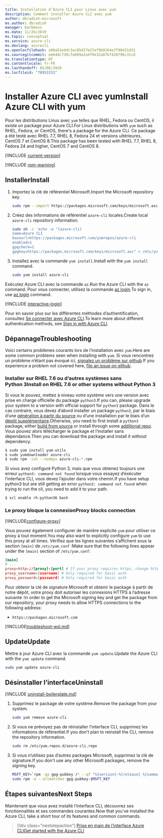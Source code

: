 ```yaml
---
title: Installation d’Azure CLI pour Linux avec yum
description: Comment installer Azure CLI avec yum
author: dbradish-microsoft
ms.author: dbradish
manager: barbkess
ms.date: 11/26/2019
ms.topic: conceptual
ms.service: azure-cli
ms.devlang: azurecli
ms.openlocfilehash: a98a51e4dc3ac85d27e27ef9b9164a7f98431d31
ms.sourcegitcommit: ee64dc738cfe689a2a479e32a87bf420f96c31c8
ms.translationtype: HT
ms.contentlocale: fr-FR
ms.lasthandoff: 05/06/2020
ms.locfileid: "78953333"
---
```

# <a name="install-azure-cli-with-yum"></a><span data-ttu-id="7994d-103">Installer Azure CLI avec yum</span><span class="sxs-lookup"><span data-stu-id="7994d-103">Install Azure CLI with yum</span></span>

<span data-ttu-id="7994d-104">Pour les distributions Linux avec `yum` telles que RHEL, Fedora ou CentOS, il existe un package pour Azure CLI.</span><span class="sxs-lookup"><span data-stu-id="7994d-104">For Linux distributions with `yum` such as RHEL, Fedora, or CentOS, there's a package for the Azure CLI.</span></span> <span data-ttu-id="7994d-105">Ce package a été testé avec RHEL 7.7, RHEL 8, Fedora 24 et versions ultérieures, CentOS 7 et CentOS 8.</span><span class="sxs-lookup"><span data-stu-id="7994d-105">This package has been tested with RHEL 7.7, RHEL 8, Fedora 24 and higher, CentOS 7 and CentOS 8.</span></span>

[!INCLUDE [current-version](includes/current-version.md)]

[!INCLUDE [rpm-warning](includes/rpm-warning.md)]

## <a name="install"></a><span data-ttu-id="7994d-106">Installer</span><span class="sxs-lookup"><span data-stu-id="7994d-106">Install</span></span>

1. <span data-ttu-id="7994d-107">Importez la clé de référentiel Microsoft.</span><span class="sxs-lookup"><span data-stu-id="7994d-107">Import the Microsoft repository key.</span></span>

   ```bash
   sudo rpm --import https://packages.microsoft.com/keys/microsoft.asc
   ```

2. <span data-ttu-id="7994d-108">Créez des informations de référentiel `azure-cli` locales.</span><span class="sxs-lookup"><span data-stu-id="7994d-108">Create local `azure-cli` repository information.</span></span>

   ```bash
   sudo sh -c 'echo -e "[azure-cli]
   name=Azure CLI
   baseurl=https://packages.microsoft.com/yumrepos/azure-cli
   enabled=1
   gpgcheck=1
   gpgkey=https://packages.microsoft.com/keys/microsoft.asc" > /etc/yum.repos.d/azure-cli.repo'
   ```

3. <span data-ttu-id="7994d-109">Installez avec la commande `yum install`.</span><span class="sxs-lookup"><span data-stu-id="7994d-109">Install with the `yum install` command.</span></span>

   ```bash
   sudo yum install azure-cli
   ```

<span data-ttu-id="7994d-110">Exécutez Azure CLI avec la commande `az`.</span><span class="sxs-lookup"><span data-stu-id="7994d-110">Run the Azure CLI with the `az` command.</span></span> <span data-ttu-id="7994d-111">Pour vous connecter, utilisez la commande [az login](/cli/azure/reference-index#az-login).</span><span class="sxs-lookup"><span data-stu-id="7994d-111">To sign in, use [az login](/cli/azure/reference-index#az-login) command.</span></span>

[!INCLUDE [interactive-login](includes/interactive-login.md)]

<span data-ttu-id="7994d-112">Pour en savoir plus sur les différentes méthodes d’authentification, consultez [Se connecter avec Azure CLI](authenticate-azure-cli.md).</span><span class="sxs-lookup"><span data-stu-id="7994d-112">To learn more about different authentication methods, see [Sign in with Azure CLI](authenticate-azure-cli.md).</span></span>

## <a name="troubleshooting"></a><span data-ttu-id="7994d-113">Dépannage</span><span class="sxs-lookup"><span data-stu-id="7994d-113">Troubleshooting</span></span>

<span data-ttu-id="7994d-114">Voici certains problèmes courants lors de l’installation avec `yum`.</span><span class="sxs-lookup"><span data-stu-id="7994d-114">Here are some common problems seen when installing with `yum`.</span></span> <span data-ttu-id="7994d-115">Si vous rencontrez un problème n’étant pas évoqué ici, [signalez un problème sur github](https://github.com/Azure/azure-cli/issues).</span><span class="sxs-lookup"><span data-stu-id="7994d-115">If you experience a problem not covered here, [file an issue on github](https://github.com/Azure/azure-cli/issues).</span></span>

### <a name="install-on-rhel-76-or-other-systems-without-python-3"></a><span data-ttu-id="7994d-116">Installer sur RHEL 7.6 ou d’autres systèmes sans Python 3</span><span class="sxs-lookup"><span data-stu-id="7994d-116">Install on RHEL 7.6 or other systems without Python 3</span></span>

<span data-ttu-id="7994d-117">Si vous le pouvez, mettez à niveau votre système vers une version avec prise en charge officielle du package `python3`.</span><span class="sxs-lookup"><span data-stu-id="7994d-117">If you can, please upgrade your system to a version with official support for `python3` package.</span></span> <span data-ttu-id="7994d-118">Dans le cas contraire, vous devez d’abord installer un package `python3`, par le biais d’une [génération à partir du source](https://github.com/linux-on-ibm-z/docs/wiki/Building-Python-3.6.x) ou d’une installation par le biais d’un [dépôt supplémentaire](https://developers.redhat.com/blog/2018/08/13/install-python3-rhel/).</span><span class="sxs-lookup"><span data-stu-id="7994d-118">Otherwise, you need to first install a `python3` package, either [build from source](https://github.com/linux-on-ibm-z/docs/wiki/Building-Python-3.6.x) or install through some [additional repo](https://developers.redhat.com/blog/2018/08/13/install-python3-rhel/).</span></span> <span data-ttu-id="7994d-119">Vous pouvez alors télécharger le package et l’installer sans dépendance.</span><span class="sxs-lookup"><span data-stu-id="7994d-119">Then you can download the package and install it without dependency.</span></span>
```bash
$ sudo yum install yum-utils
$ sudo yumdownloader azure-cli
$ sudo rpm -ivh --nodeps azure-cli-*.rpm
```

<span data-ttu-id="7994d-120">Si vous avez configuré Python 3, mais que vous obtenez toujours une erreur `python3: command not found` lorsque vous essayez d’exécuter l’interface CLI, vous devez l’ajouter dans votre chemin.</span><span class="sxs-lookup"><span data-stu-id="7994d-120">If you have setup python3 but are still getting an error `python3: command not found` when trying to run the cli, you need to add it to your path.</span></span>
```bash
$ scl enable rh-python36 bash
```

### <a name="proxy-blocks-connection"></a><span data-ttu-id="7994d-121">Le proxy bloque la connexion</span><span class="sxs-lookup"><span data-stu-id="7994d-121">Proxy blocks connection</span></span>

[!INCLUDE[configure-proxy](includes/configure-proxy.md)]

<span data-ttu-id="7994d-122">Vous pouvez également configurer de manière explicite `yum` pour utiliser ce proxy à tout moment.</span><span class="sxs-lookup"><span data-stu-id="7994d-122">You may also want to explicitly configure `yum` to use this proxy at all times.</span></span> <span data-ttu-id="7994d-123">Vérifiez que les lignes suivantes s’affichent sous la section `[main]` de `/etc/yum.conf` :</span><span class="sxs-lookup"><span data-stu-id="7994d-123">Make sure that the following lines appear under the `[main]` section of `/etc/yum.conf`:</span></span>

```yum.conf
[main]
# ...
proxy=http://[proxy]:[port] # If your proxy requires https, change http->https
proxy_username=[username] # Only required for basic auth
proxy_password=[password] # Only required for basic auth
```

<span data-ttu-id="7994d-124">Pour obtenir la clé de signature Microsoft et obtenir le package à partir de notre dépôt, votre proxy doit autoriser les connexions HTTPS à l’adresse suivante :</span><span class="sxs-lookup"><span data-stu-id="7994d-124">In order to get the Microsoft signing key and get the package from our repository, your proxy needs to allow HTTPS connections to the following address:</span></span>

* `https://packages.microsoft.com`

[!INCLUDE[troubleshoot-wsl.md](includes/troubleshoot-wsl.md)]

## <a name="update"></a><span data-ttu-id="7994d-125">Update</span><span class="sxs-lookup"><span data-stu-id="7994d-125">Update</span></span>

<span data-ttu-id="7994d-126">Mettre à jour Azure CLI avec la commande `yum update`.</span><span class="sxs-lookup"><span data-stu-id="7994d-126">Update the Azure CLI with the `yum update` command.</span></span>

```bash
sudo yum update azure-cli
```

## <a name="uninstall"></a><span data-ttu-id="7994d-127">Désinstaller l’interface</span><span class="sxs-lookup"><span data-stu-id="7994d-127">Uninstall</span></span>

[!INCLUDE [uninstall-boilerplate.md](includes/uninstall-boilerplate.md)]

1. <span data-ttu-id="7994d-128">Supprimez le package de votre système.</span><span class="sxs-lookup"><span data-stu-id="7994d-128">Remove the package from your system.</span></span>

   ```bash
   sudo yum remove azure-cli
   ```

2. <span data-ttu-id="7994d-129">Si vous ne prévoyez pas de réinstaller l’interface CLI, supprimez les informations de référentiel.</span><span class="sxs-lookup"><span data-stu-id="7994d-129">If you don't plan to reinstall the CLI, remove the repository information.</span></span>

   ```bash
   sudo rm /etc/yum.repos.d/azure-cli.repo
   ```

3. <span data-ttu-id="7994d-130">Si vous n’utilisez pas d’autres packages Microsoft, supprimez la clé de signature.</span><span class="sxs-lookup"><span data-stu-id="7994d-130">If you don't use any other Microsoft packages, remove the signing key.</span></span>

   ```bash
   MSFT_KEY=`rpm -qa gpg-pubkey /* --qf "%{version}-%{release} %{summary}\n" | grep Microsoft | awk '{print $1}'`
   sudo rpm -e --allmatches gpg-pubkey-$MSFT_KEY
   ```

## <a name="next-steps"></a><span data-ttu-id="7994d-131">Étapes suivantes</span><span class="sxs-lookup"><span data-stu-id="7994d-131">Next Steps</span></span>

<span data-ttu-id="7994d-132">Maintenant que vous avez installé l’interface CLI, découvrez ses fonctionnalités et ses commandes courantes.</span><span class="sxs-lookup"><span data-stu-id="7994d-132">Now that you've installed the Azure CLI, take a short tour of its features and common commands.</span></span>

> [!div class="nextstepaction"]
> [<span data-ttu-id="7994d-133">Prise en main de l’interface Azure CLI</span><span class="sxs-lookup"><span data-stu-id="7994d-133">Get started with the Azure CLI</span></span>](get-started-with-azure-cli.md)
